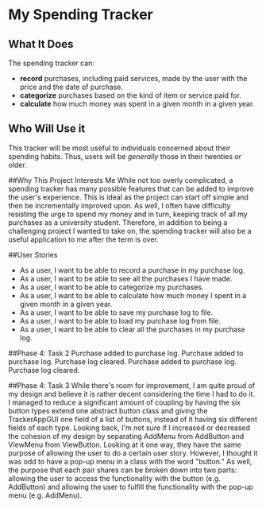 # My Spending Tracker

## What It Does
The spending tracker can:
- **record** purchases, including paid services, made by the user with the price and the date of purchase.
- **categorize** purchases based on the kind of item or service paid for.
- **calculate** how much money was spent in a given month in a given year.

## Who Will Use it
This tracker will be most useful to individuals concerned about their spending habits. Thus, users will be *generally*
those in their twenties or older.

##Why This Project Interests Me
While not too overly complicated, a spending tracker has many possible features that can be added to improve the user's
experience. This is ideal as the project can start off simple and then be incrementally improved upon. As well, I often
have difficulty resisting the urge to spend my money and in turn, keeping track of all my purchases as a university 
student. Therefore, in addition to being a challenging project I wanted to take on, the spending tracker will also be a 
useful application to me after the term is over.

##User Stories
- As a user, I want to be able to record a purchase in my purchase log.
- As a user, I want to be able to see all the purchases I have made.
- As a user, I want to be able to categorize my purchases.
- As a user, I want to be able to calculate how much money I spent in a given month in a given year.
- As a user, I want to be able to save my purchase log to file.
- As a user, I want to be able to load my purchase log from file.
- As a user, I want to be able to clear all the purchases in my purchase log.

##Phase 4: Task 2
Purchase added to purchase log.
Purchase added to purchase log.
Purchase log cleared.
Purchase added to purchase log.
Purchase log cleared.

##Phase 4: Task 3
While there's room for improvement, I am quite proud of my design and believe it is rather decent considering the time
I had to do it. I managed to reduce a significant amount of coupling by having the six button types extend one abstract
button class and giving the TrackerAppGUI one field of a list of buttons, instead of it having six different fields of
each type. Looking back, I'm not sure if I increased or decreased the cohesion of my design by separating AddMenu from
AddButton and ViewMenu from ViewButton. Looking at it one way, they have the same purpose of allowing the user to do a
certain user story. However, I thought it was odd to have a pop-up menu in a class with the word "button." As well, the
purpose that each pair shares can be broken down into two parts: allowing the user to access the functionality with the
button (e.g. AddButton) and allowing the user to fulfill the functionality with the pop-up menu (e.g. AddMenu).